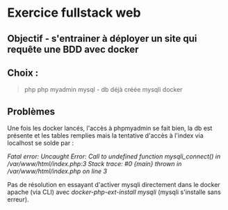 # Exercice fullstack web

## Objectif - s'entrainer à déployer un site qui requête une BDD avec docker

## Choix :
> php
> php myadmin
> mysql - db déjà créée
> mysqli
> docker

## Problèmes

Une fois les docker lancés, l'accès à phpmyadmin se fait bien, la db est présente et les tables remplies mais la tentative d'accès à l'index via localhost se solde par : 

*Fatal error: Uncaught Error: Call to undefined function mysqli_connect() in /var/www/html/index.php:3 Stack trace: #0 {main} thrown in /var/www/html/index.php on line 3*  

Pas de résolution en essayant d'activer mysqli directement dans le docker apache (via CLI) avec *docker-php-ext-install mysqli* (mysqli s'installe sans erreur).